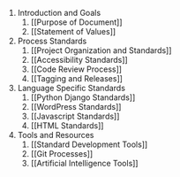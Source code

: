 1. Introduction and Goals
	1. [[Purpose of Document]]
	2. [[Statement of Values]]
2. Process Standards
	1. [[Project Organization and Standards]]
	2. [[Accessibility Standards]]
	3. [[Code Review Process]]
	4. [[Tagging and Releases]]
3. Language Specific Standards
	1. [[Python Django Standards]]
	2. [[WordPress Standards]]
	3. [[Javascript Standards]]
	4. [[HTML Standards]]
5. Tools and Resources
	1. [[Standard Development Tools]]
	2. [[Git Processes]]
	3. [[Artificial Intelligence Tools]]